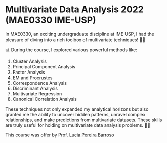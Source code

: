 # Multivariate Data Analysis 2022 (MAE0330 IME-USP)

In MAE0330, an exciting undergraduate discipline at IME USP, I had the pleasure of diving into a rich toolbox of multivariate techniques! 🧰💡

📊 During the course, I explored various powerful methods like:
1. Cluster Analysis
2. Principal Component Analysis
3. Factor Analysis
4. EM and Procrustes
5. Correspondence Analysis
6. Discriminant Analysis
7. Multivariate Regression
8. Canonical Correlation Analysis

These techniques not only expanded my analytical horizons but also granted me the ability to uncover hidden patterns, unravel complex relationships, and make predictions from multivariate datasets. These skills are truly useful for holding on multivariate data analysis problems. 🚀✨

This course was offer by Prof. [Lucia Pereira Barroso](https://bv.fapesp.br/pt/pesquisador/86916/lucia-pereira-barroso/)
